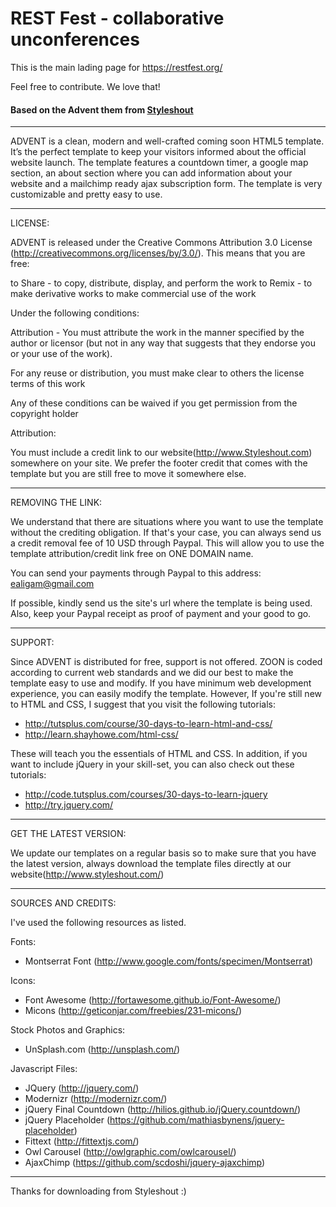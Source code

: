 # REST Fest - collaborative unconferences

This is the main lading page for https://restfest.org/

Feel free to contribute. We love that!

#### Based on the Advent them from [Styleshout](http://www.Styleshout.com)

---

ADVENT is a clean, modern and well-crafted coming soon HTML5 template. It’s the perfect template 
to keep your visitors informed about the official website launch. The template features a 
countdown timer, a google map section, an about section where you can add information about 
your website and a mailchimp ready ajax subscription form. The template is very customizable 
and pretty easy to use.

---

LICENSE:

ADVENT is released under the Creative Commons Attribution 3.0 License
(http://creativecommons.org/licenses/by/3.0/). This means that you are free:

   to Share - to copy, distribute, display, and perform the work
   to Remix - to make derivative works
   to make commercial use of the work 

Under the following conditions:

   Attribution - You must attribute the work in the manner specified by the 
   author or licensor (but not in any way that suggests that they endorse you 
   or your use of the work). 

   For any reuse or distribution, you must make clear to others the license 
   terms of this work

   Any of these conditions can be waived if you get permission from the 
   copyright holder

Attribution: 
	
   You must include a credit link to our website(http://www.Styleshout.com) somewhere on
   your site. We prefer the footer credit that comes with the template but you are still 
   free to move it somewhere else.


-----------------------------------------------------------------------------------------------------


REMOVING THE LINK:

We understand that there are situations where you want to use the template without the 
crediting obligation. If that's your case, you can always send us a 
credit removal fee of 10 USD through Paypal. This will allow you to use the 
template attribution/credit link free on ONE DOMAIN name. 

You can send your payments through Paypal to this address: ealigam@gmail.com

If possible, kindly send us the site's url where the template is being used. 
Also, keep your Paypal receipt as proof of payment and your good to go.


------------------------------------------------------------------------------------------------------ 


SUPPORT:
    
Since ADVENT is distributed for free, support is not offered. ZOON is coded according 
to current web standards and we did our best to make the template easy to use and modify.
If you have minimum web development experience, you can easily modify the template. 
However, If you're still new to HTML and CSS, I suggest that you visit the 
following tutorials:

 - http://tutsplus.com/course/30-days-to-learn-html-and-css/
 - http://learn.shayhowe.com/html-css/

These will teach you the essentials of HTML and CSS. In addition, if you want to include
jQuery in your skill-set, you can also check out these tutorials: 

 - http://code.tutsplus.com/courses/30-days-to-learn-jquery
 - http://try.jquery.com/


------------------------------------------------------------------------------------------------------ 


GET THE LATEST VERSION:

We update our templates on a regular basis so to make sure that you have the latest version, 
always download the template files directly at our website(http://www.styleshout.com/)



-------------------------------------------------------------------------------------------------------


SOURCES AND CREDITS:

I've used the following resources as listed.

Fonts:
 - Montserrat Font (http://www.google.com/fonts/specimen/Montserrat)

Icons:
 - Font Awesome (http://fortawesome.github.io/Font-Awesome/)
 - Micons (http://geticonjar.com/freebies/231-micons/)

Stock Photos and Graphics:
 - UnSplash.com (http://unsplash.com/)
 
Javascript Files:

 - JQuery (http://jquery.com/)
 - Modernizr (http://modernizr.com/)
 - jQuery Final Countdown (http://hilios.github.io/jQuery.countdown/)
 - jQuery Placeholder (https://github.com/mathiasbynens/jquery-placeholder)
 - Fittext (http://fittextjs.com/)
 - Owl Carousel (http://owlgraphic.com/owlcarousel/)
 - AjaxChimp (https://github.com/scdoshi/jquery-ajaxchimp)

--------------------------------------------------------------------------------------------------------- 


Thanks for downloading from Styleshout :)
  


